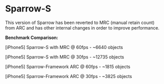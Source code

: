 Sparrow-S
==========

This version of Sparrow has been reverted to MRC (manual retain count) from ARC and has other internal changes in order to improve performance. 

**Benchmark Comparison:**

[iPhone5] Sparrow-S with MRC @ 60fps 	- ~6640 objects

[iPhone5] Sparrow-S with MRC @ 30fps - ~12735 objects

[iPhone5] Sparrow-Framework ARC @ 60fps - ~1815 objects

[iPhone5] Sparrow-Framework ARC @ 30fps - ~3825 objects



